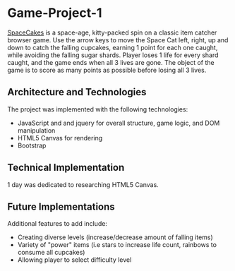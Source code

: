# Game-Project-1


[SpaceCakes](https://clausan121.github.io/Game-Project-1/) is a space-age, kitty-packed spin on a classic item catcher browser game.  Use the arrow keys to move the Space Cat left, right, up and down to catch the falling cupcakes, earning 1 point for each one caught, while avoiding the falling sugar shards. Player loses 1 life for every shard caught, and the game ends when all 3 lives are gone.  The object of the game is to score as many points as possible before losing all 3 lives.  



## Architecture and Technologies

The project was implemented with the following technologies:

* JavaScript and and jquery for overall structure, game logic, and DOM manipulation
* HTML5 Canvas for rendering
* Bootstrap


## Technical Implementation

1 day was dedicated to researching HTML5 Canvas.  


## Future Implementations

Additional features to add include:
* Creating diverse levels (increase/decrease amount of falling items)
* Variety of "power" items (i.e stars to increase life count, rainbows to consume all cupcakes)
* Allowing player to select difficulty level

